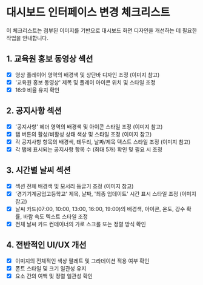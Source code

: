 # 대시보드 인터페이스 변경 체크리스트

이 체크리스트는 첨부된 이미지를 기반으로 대시보드 화면 디자인을 개선하는 데 필요한 작업을 안내합니다.

## 1. 교육원 홍보 동영상 섹션
- [x] 영상 플레이어 영역의 배경색 및 상단바 디자인 조정 (이미지 참고)
- [x] '교육원 홍보 동영상' 제목 및 플레이 아이콘 위치 및 스타일 조정
- [x] 16:9 비율 유지 확인

## 2. 공지사항 섹션
- [x] '공지사항' 헤더 영역의 배경색 및 아이콘 스타일 조정 (이미지 참고)
- [x] 탭 버튼의 활성/비활성 상태 색상 및 스타일 조정 (이미지 참고)
- [x] 각 공지사항 항목의 배경색, 테두리, 날짜/제목 텍스트 스타일 조정 (이미지 참고)
- [x] 각 탭에 표시되는 공지사항 항목 수 (최대 5개) 확인 및 필요 시 조정

## 3. 시간별 날씨 섹션
- [x] 섹션 전체 배경색 및 모서리 둥글기 조정 (이미지 참고)
- [x] '경기기계공업고등학교' 제목, 날짜, '최종 업데이트' 시간 표시 스타일 조정 (이미지 참고)
- [x] 날씨 카드(07:00, 10:00, 13:00, 16:00, 19:00)의 배경색, 아이콘, 온도, 강수 확률, 바람 속도 텍스트 스타일 조정
- [x] 전체 날씨 카드 컨테이너의 가로 스크롤 또는 정렬 방식 확인

## 4. 전반적인 UI/UX 개선
- [x] 이미지의 전체적인 색상 팔레트 및 그라데이션 적용 여부 확인
- [x] 폰트 스타일 및 크기 일관성 유지
- [x] 요소 간의 여백 및 정렬 일관성 확인 